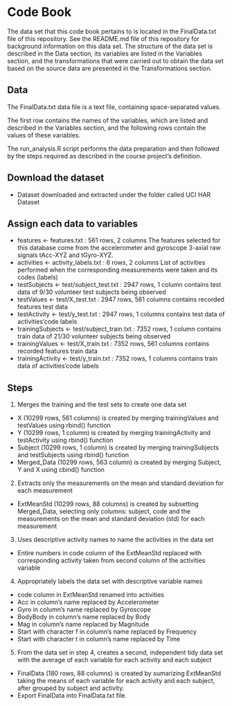 # Code Book

The data set that this code book pertains to is located in the FinalData.txt file of this repository. See the README.md file of this repository for background information on this data set.
The structure of the data set is described in the Data section, its variables are listed in the Variables section, and the transformations that were carried out to obtain the data set based on the source data are presented in the Transformations section.

## Data

The FinalData.txt data file is a text file, containing space-separated values.

The first row contains the names of the variables, which are listed and described in the Variables section, and the following rows contain the values of these variables.

The run_analysis.R script performs the data preparation and then followed by the steps required as described in the course project’s definition.


## Download the dataset
* Dataset downloaded and extracted under the folder called UCI HAR Dataset


## Assign each data to variables
* features <- features.txt : 561 rows, 2 columns 
The features selected for this database come from the accelerometer and gyroscope 3-axial raw signals tAcc-XYZ and tGyro-XYZ.
* activities <- activity_labels.txt : 6 rows, 2 columns 
List of activities performed when the corresponding measurements were taken and its codes (labels)
* testSubjects <- test/subject_test.txt : 2947 rows, 1 column 
contains test data of 9/30 volunteer test subjects being observed
* testValues <- test/X_test.txt : 2947 rows, 561 columns 
contains recorded features test data
* testActivity <- test/y_test.txt : 2947 rows, 1 columns 
contains test data of activities’code labels
* trainingSubjects <- test/subject_train.txt : 7352 rows, 1 column 
contains train data of 21/30 volunteer subjects being observed
* trainingValues <- test/X_train.txt : 7352 rows, 561 columns 
contains recorded features train data
* trainingActivity <- test/y_train.txt : 7352 rows, 1 columns 
contains train data of activities’code labels

## Steps
1. Merges the training and the test sets to create one data set
* X (10299 rows, 561 columns) is created by merging trainingValues and testValues using rbind() function
* Y (10299 rows, 1 column) is created by merging trainingActivity and testActivity using rbind() function
* Subject (10299 rows, 1 column) is created by merging trainingSubjects and testSubjects  using rbind() function
* Merged_Data (10299 rows, 563 column) is created by merging Subject, Y and X using cbind() function

2. Extracts only the measurements on the mean and standard deviation for each measurement
* ExtMeanStd (10299 rows, 88 columns) is created by subsetting Merged_Data, selecting only columns: subject, code and the measurements on the mean and standard deviation (std) for each measurement

3. Uses descriptive activity names to name the activities in the data set
* Entire numbers in code column of the ExtMeanStd replaced with corresponding activity taken from second column of the activities variable

4. Appropriately labels the data set with descriptive variable names
* code column in ExtMeanStd renamed into activities
* Acc in column’s name replaced by Accelerometer
* Gyro in column’s name replaced by Gyroscope
* BodyBody in column’s name replaced by Body
* Mag in column’s name replaced by Magnitude
* Start with character f in column’s name replaced by Frequency
* Start with character t in column’s name replaced by Time

5. From the data set in step 4, creates a second, independent tidy data set with the average of each variable for each activity and each subject
* FinalData (180 rows, 88 columns) is created by sumarizing ExtMeanStd taking the means of each variable for each activity and each subject, after grouped by subject and activity.
* Export FinalData into FinalData.txt file.


